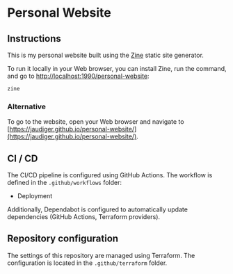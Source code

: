 # Personal Website

## Instructions

This is my personal website built using the [Zine](https://zine-ssg.io) static site generator.

To run it locally in your Web browser, you can install Zine, run the command, and go to [http://localhost:1990/personal-website](http://localhost:1990/personal-website):

```bash
zine
```

### Alternative

To go to the website, open your Web browser and navigate to [https://jaudiger.github.io/personal-website/](https://jaudiger.github.io/personal-website/).

## CI / CD

The CI/CD pipeline is configured using GitHub Actions. The workflow is defined in the `.github/workflows` folder:

- Deployment

Additionally, Dependabot is configured to automatically update dependencies (GitHub Actions, Terraform providers).

## Repository configuration

The settings of this repository are managed using Terraform. The configuration is located in the `.github/terraform` folder.
